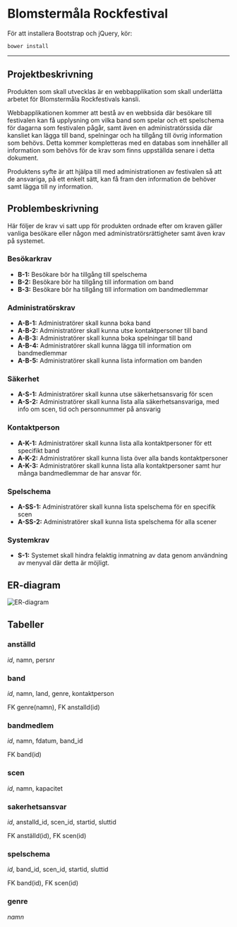 # Blomstermåla Rockfestival

För att installera Bootstrap och jQuery, kör:

    bower install


---


## Projektbeskrivning

Produkten som skall utvecklas är en webbapplikation som skall underlätta arbetet för Blomstermåla Rockfestivals kansli.

Webbapplikationen kommer att bestå av en webbsida där besökare till festivalen kan få upplysning om vilka band som spelar och ett spelschema för dagarna som festivalen pågår, samt även en administratörssida där kansliet kan lägga till band, spelningar och ha tillgång till övrig information som behövs. Detta kommer kompletteras med en databas som innehåller all information som behövs för de krav som finns uppställda senare i detta dokument.

Produktens syfte är att hjälpa till med administrationen av festivalen så att de ansvariga, på ett enkelt sätt, kan få fram den information de behöver samt lägga till ny information.


## Problembeskrivning

Här följer de krav vi satt upp för produkten ordnade efter om kraven gäller vanliga besökare eller någon med administratörsrättigheter samt även krav på systemet.

### Besökarkrav
* **B-1:**	Besökare bör ha tillgång till spelschema	
* **B-2:**	Besökare bör ha tillgång till information om band
* **B-3:**	Besökare bör ha tillgång till information om bandmedlemmar


### Administratörskrav
* **A-B-1:**	Administratörer skall kunna boka band	
* **A-B-2:**	Administratörer skall kunna utse kontaktpersoner till band	
* **A-B-3:**	Administratörer skall kunna boka spelningar till band
* **A-B-4:**	Administratörer skall kunna lägga till information om bandmedlemmar
* **A-B-5:**	Administratörer skall kunna lista information om banden


### Säkerhet
* **A-S-1:**	Administratörer skall kunna utse säkerhetsansvarig för scen
* **A-S-2:**	Administratörer skall kunna lista alla säkerhetsansvariga, med info om scen, tid och personnummer på ansvarig 


### Kontaktperson
* **A-K-1:**	Administratörer skall kunna lista alla kontaktpersoner för ett specifikt band
* **A-K-2:**	Administratörer skall kunna lista över alla bands kontaktpersoner
* **A-K-3:**	Administratörer skall kunna lista alla kontaktpersoner samt hur många bandmedlemmar de har ansvar för.


### Spelschema
* **A-SS-1:**	Administratörer skall kunna lista spelschema för en specifik scen
* **A-SS-2:**	Administratörer skall kunna lista spelschema för alla scener


### Systemkrav
* **S-1:** 		Systemet skall hindra felaktig inmatning av data genom användning av menyval där detta är möjligt.



## ER-diagram

![ER-diagram](http://rocketship.se/11294360_10153891873164097_143664670_o.jpg)



## Tabeller

### **anställd**
_id_, namn, persnr


### **band**

_id_, namn, land, genre, kontaktperson

FK genre(namn), FK anstalld(id)


### **bandmedlem**

_id_, namn, fdatum, band_id

FK band(id)


### **scen**

_id_, namn, kapacitet


### **sakerhetsansvar**

_id_, anstalld\_id, scen_id, startid, sluttid

FK anställd(id), FK scen(id)


### **spelschema**

_id_, band\_id, scen_id, startid, sluttid

FK band(id), FK scen(id)


### **genre**

_namn_



